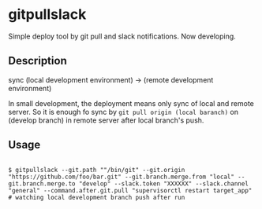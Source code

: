 # gitpullslack
Simple deploy tool by git pull and slack notifications.
Now developing.

## Description
sync (local development environment) -> (remote development environment)

In small development, the deployment means only sync of local and remote server.
So it is enough fo sync by `git pull origin (local baranch)` on (develop branch) in remote server after local branch's push.

## Usage

```

$ gitpullslack --git.path ""/bin/git" --git.origin "https://github.com/foo/bar.git" --git.branch.merge.from "local" --git.branch.merge.to "develop" --slack.token "XXXXXX" --slack.channel "general" --command.after.git.pull "supervisorctl restart target_app"
# watching local development branch push after run

```